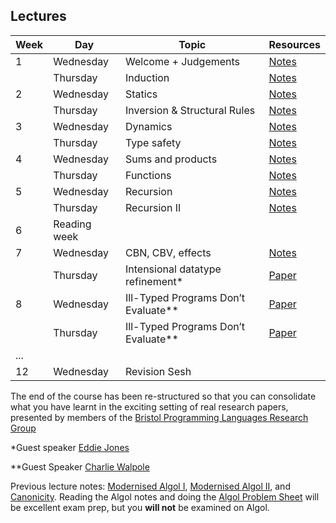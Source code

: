 ## Lectures

| Week | Day      | Topic                     | Resources                        |
| ---- | -------- | -------------------       | -------------------------------- |
| 1    | Wednesday | Welcome + Judgements     | [Notes](pdf/lecture01.pdf)    |
|      | Thursday  | Induction                 | [Notes](pdf/lecture02.pdf)    |
| 2    | Wednesday | Statics                   | [Notes](pdf/lecture03.pdf) |
|      | Thursday  | Inversion & Structural Rules | [Notes](pdf/lecture04.pdf) | 
| 3    | Wednesday | Dynamics                  | [Notes](pdf/lecture05.pdf) |
|      | Thursday  | Type safety               | [Notes](pdf/lecture06.pdf) |
| 4    | Wednesday | Sums and products         | [Notes](pdf/lecture07.pdf) |
|      | Thursday  | Functions                 | [Notes](pdf/lecture08.pdf) |
| 5    | Wednesday | Recursion                 | [Notes](pdf/lecture09.pdf) |
|      | Thursday  | Recursion II              | [Notes](pdf/lecture10.pdf) |
| 6    | Reading week
| 7    | Wednesday | CBN, CBV, effects         | [Notes](pdf/lecture11.pdf) |
|      | Thursday  | Intensional datatype refinement*    | [Paper](https://dl.acm.org/doi/abs/10.1145/3434336) |
| 8    | Wednesday | Ill-Typed Programs Don’t Evaluate** | [Paper](https://dl.acm.org/doi/10.1145/3632909) |
|      | Thursday  | Ill-Typed Programs Don’t Evaluate** | [Paper](https://dl.acm.org/doi/10.1145/3632909) |
|...
| 12   | Wednesday | Revision Sesh             |  |

The end of the course has been re-structured so that you can consolidate what you
have learnt in the exciting setting of real research papers, presented by members
of the [Bristol Programming Languages Research Group](https://plrg-bristol.github.io/)

*Guest speaker [Eddie Jones](https://ec-jones.github.io/)

**Guest Speaker [Charlie Walpole](https://research-information.bris.ac.uk/en/persons/charlie-j-walpole)

Previous lecture notes: [Modernised Algol I](pdf/lecture12.pdf), [Modernised Algol II](pdf/lecture13.pdf), and [Canonicity](pdf/lecture14.pdf).
Reading the Algol notes and doing the [Algol Problem Sheet](pdf/sheet07.pdf) will be excellent exam prep, but you
**will not** be examined on Algol.
